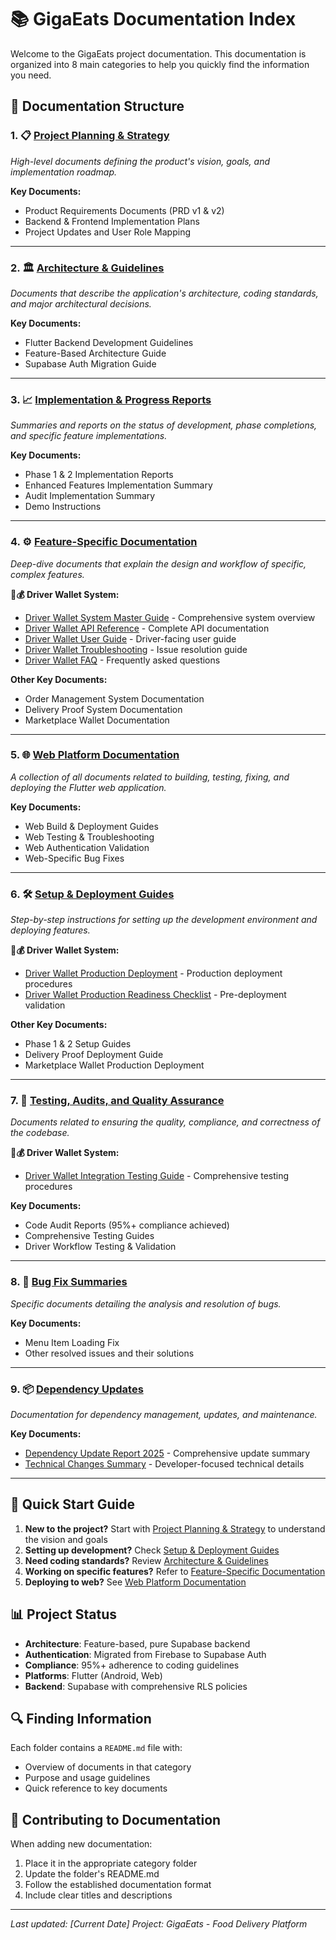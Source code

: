 # 📚 GigaEats Documentation Index

Welcome to the GigaEats project documentation. This documentation is organized into 8 main categories to help you quickly find the information you need.

## 📁 Documentation Structure

### 1. 📋 [Project Planning & Strategy](./01-project-planning-strategy/)
*High-level documents defining the product's vision, goals, and implementation roadmap.*

**Key Documents:**
- Product Requirements Documents (PRD v1 & v2)
- Backend & Frontend Implementation Plans
- Project Updates and User Role Mapping

---

### 2. 🏛️ [Architecture & Guidelines](./02-architecture-guidelines/)
*Documents that describe the application's architecture, coding standards, and major architectural decisions.*

**Key Documents:**
- Flutter Backend Development Guidelines
- Feature-Based Architecture Guide
- Supabase Auth Migration Guide

---

### 3. 📈 [Implementation & Progress Reports](./03-implementation-progress-reports/)
*Summaries and reports on the status of development, phase completions, and specific feature implementations.*

**Key Documents:**
- Phase 1 & 2 Implementation Reports
- Enhanced Features Implementation Summary
- Audit Implementation Summary
- Demo Instructions

---

### 4. ⚙️ [Feature-Specific Documentation](./04-feature-specific-documentation/)
*Deep-dive documents that explain the design and workflow of specific, complex features.*

**🚗💰 Driver Wallet System:**
- [Driver Wallet System Master Guide](./04-feature-specific-documentation/DRIVER_WALLET_SYSTEM_MASTER_GUIDE.md) - Comprehensive system overview
- [Driver Wallet API Reference](./04-feature-specific-documentation/DRIVER_WALLET_API_REFERENCE.md) - Complete API documentation
- [Driver Wallet User Guide](./04-feature-specific-documentation/DRIVER_WALLET_USER_GUIDE.md) - Driver-facing user guide
- [Driver Wallet Troubleshooting](./04-feature-specific-documentation/DRIVER_WALLET_TROUBLESHOOTING.md) - Issue resolution guide
- [Driver Wallet FAQ](./04-feature-specific-documentation/DRIVER_WALLET_FAQ.md) - Frequently asked questions

**Other Key Documents:**
- Order Management System Documentation
- Delivery Proof System Documentation
- Marketplace Wallet Documentation

---

### 5. 🌐 [Web Platform Documentation](./05-web-platform-documentation/)
*A collection of all documents related to building, testing, fixing, and deploying the Flutter web application.*

**Key Documents:**
- Web Build & Deployment Guides
- Web Testing & Troubleshooting
- Web Authentication Validation
- Web-Specific Bug Fixes

---

### 6. 🛠️ [Setup & Deployment Guides](./06-setup-deployment-guides/)
*Step-by-step instructions for setting up the development environment and deploying features.*

**🚗💰 Driver Wallet System:**
- [Driver Wallet Production Deployment](./06-setup-deployment-guides/DRIVER_WALLET_PRODUCTION_DEPLOYMENT.md) - Production deployment procedures
- [Driver Wallet Production Readiness Checklist](./06-setup-deployment-guides/DRIVER_WALLET_PRODUCTION_READINESS_CHECKLIST.md) - Pre-deployment validation

**Other Key Documents:**
- Phase 1 & 2 Setup Guides
- Delivery Proof Deployment Guide
- Marketplace Wallet Production Deployment

---

### 7. 🧪 [Testing, Audits, and Quality Assurance](./07-testing-audits-qa/)
*Documents related to ensuring the quality, compliance, and correctness of the codebase.*

**🚗💰 Driver Wallet System:**
- [Driver Wallet Integration Testing Guide](./testing/DRIVER_WALLET_INTEGRATION_TESTING_GUIDE.md) - Comprehensive testing procedures

**Key Documents:**
- Code Audit Reports (95%+ compliance achieved)
- Comprehensive Testing Guides
- Driver Workflow Testing & Validation

---

### 8. 🐛 [Bug Fix Summaries](./08-bug-fix-summaries/)
*Specific documents detailing the analysis and resolution of bugs.*

**Key Documents:**
- Menu Item Loading Fix
- Other resolved issues and their solutions

---

### 9. 📦 [Dependency Updates](./dependency-updates/)
*Documentation for dependency management, updates, and maintenance.*

**Key Documents:**
- [Dependency Update Report 2025](./dependency-updates/DEPENDENCY_UPDATE_REPORT_2025.md) - Comprehensive update summary
- [Technical Changes Summary](./dependency-updates/TECHNICAL_CHANGES_SUMMARY.md) - Developer-focused technical details

---

## 🚀 Quick Start Guide

1. **New to the project?** Start with [Project Planning & Strategy](./01-project-planning-strategy/) to understand the vision and goals
2. **Setting up development?** Check [Setup & Deployment Guides](./06-setup-deployment-guides/)
3. **Need coding standards?** Review [Architecture & Guidelines](./02-architecture-guidelines/)
4. **Working on specific features?** Refer to [Feature-Specific Documentation](./04-feature-specific-documentation/)
5. **Deploying to web?** See [Web Platform Documentation](./05-web-platform-documentation/)

## 📊 Project Status

- **Architecture**: Feature-based, pure Supabase backend
- **Authentication**: Migrated from Firebase to Supabase Auth
- **Compliance**: 95%+ adherence to coding guidelines
- **Platforms**: Flutter (Android, Web)
- **Backend**: Supabase with comprehensive RLS policies

## 🔍 Finding Information

Each folder contains a `README.md` file with:
- Overview of documents in that category
- Purpose and usage guidelines
- Quick reference to key documents

## 📝 Contributing to Documentation

When adding new documentation:
1. Place it in the appropriate category folder
2. Update the folder's README.md
3. Follow the established documentation format
4. Include clear titles and descriptions

---

*Last updated: [Current Date]*
*Project: GigaEats - Food Delivery Platform*
